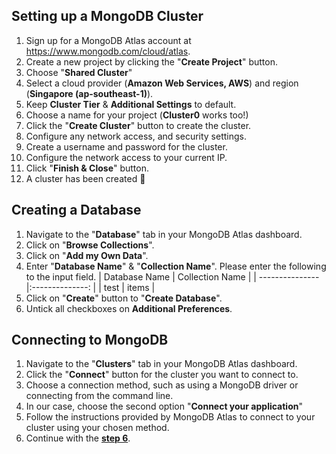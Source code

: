 
## Setting up a MongoDB Cluster

1. Sign up for a MongoDB Atlas account at https://www.mongodb.com/cloud/atlas.
2. Create a new project by clicking the "**Create Project**" button.
3. Choose "**Shared Cluster**"
4. Select a cloud provider (**Amazon Web Services, AWS**) and region (**Singapore (ap-southeast-1)**).
5. Keep **Cluster Tier** & **Additional Settings** to default.
6. Choose a name for your project (**Cluster0** works too!)
7. Click the "**Create Cluster**" button to create the cluster.
8. Configure any network access, and security settings.
9. Create a username and password for the cluster.
10. Configure the network access to your current IP.
11. Click "**Finish & Close**" button.
12. A cluster has been created 🎉

## Creating a Database
1. Navigate to the "**Database**" tab in your MongoDB Atlas dashboard.
2. Click on "**Browse Collections**".
3. Click on "**Add my Own Data**".
4. Enter "**Database Name**" & "**Collection Name**". Please enter the following to the input field.
   | Database Name  | Collection Name |
   | ---------------|:--------------: |
   | test           | items           |          
5. Click on "**Create**" button to "**Create Database**".
6. Untick all checkboxes on **Additional Preferences**.

## Connecting to MongoDB
1. Navigate to the "**Clusters**" tab in your MongoDB Atlas dashboard.
2. Click the "**Connect**" button for the cluster you want to connect to.
3. Choose a connection method, such as using a MongoDB driver or connecting from the command line.
4. In our case, choose the second option "**Connect your application**"
4. Follow the instructions provided by MongoDB Atlas to connect to your cluster using your chosen method.
5. Continue with the [**step 6**](./README.md#installation-guide).
